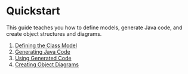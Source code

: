 # Quickstart

This guide teaches you how to define models, generate Java code, and create object structures and diagrams.

1. [Defining the Class Model](1-defining-class-model.md)
2. [Generating Java Code](2-generating-java-code.md)
3. [Using Generated Code](3-using-generated-code.md)
4. [Creating Object Diagrams](4-creating-object-diagrams.md)
